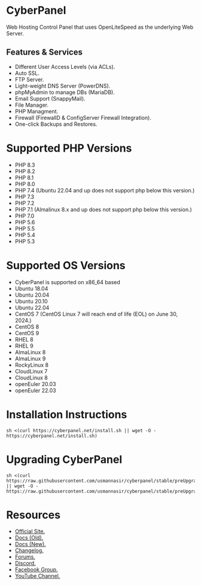 # CyberPanel

Web Hosting Control Panel that uses OpenLiteSpeed as the underlying Web Server.

## Features & Services

* Different User Access Levels (via ACLs).
* Auto SSL.
* FTP Server.
* Light-weight DNS Server (PowerDNS).
* phpMyAdmin to manage DBs (MariaDB).
* Email Support (SnappyMail).
* File Manager.
* PHP Managment.
* Firewall (FirewallD & ConfigServer Firewall Integration).
* One-click Backups and Restores.

# Supported PHP Versions

* PHP 8.3
* PHP 8.2
* PHP 8.1
* PHP 8.0
* PHP 7.4 (Ubuntu 22.04 and up does not support php below this version.)
* PHP 7.3
* PHP 7.2
* PHP 7.1 (Almalinux 8.x and up does not support php below this version.)
* PHP 7.0
* PHP 5.6
* PHP 5.5
* PHP 5.4
* PHP 5.3

# Supported OS Versions

* CyberPanel is supported on x86_64 based
* Ubuntu 18.04
* Ubuntu 20.04
* Ubuntu 20.10
* Ubuntu 22.04
* CentOS 7 (CentOS Linux 7 will reach end of life (EOL) on June 30, 2024.)
* CentOS 8
* CentOS 9
* RHEL 8
* RHEL 9
* AlmaLinux 8
* AlmaLinux 9
* RockyLinux 8
* CloudLinux 7
* CloudLinux 8
* openEuler 20.03
* openEuler 22.03

# Installation Instructions

```
sh <(curl https://cyberpanel.net/install.sh || wget -O - https://cyberpanel.net/install.sh)
```

# Upgrading CyberPanel

```
sh <(curl https://raw.githubusercontent.com/usmannasir/cyberpanel/stable/preUpgrade.sh || wget -O - https://raw.githubusercontent.com/usmannasir/cyberpanel/stable/preUpgrade.sh)
```

# Resources

* [Official Site.](https://cyberpanel.net)
* [Docs (Old).](https://docs.cyberpanel.net)
* [Docs (New).](https://community.cyberpanel.net/docs)
* [Changelog.](https://community.cyberpanel.net/t/change-logs/161)
* [Forums.](https://community.cyberpanel.net)
* [Discord.](https://discord.gg/g8k8Db3)
* [Facebook Group.](https://www.facebook.com/groups/cyberpanel)
* [YouTube Channel.](https://www.youtube.com/channel/UCS6sgUWEhaFl1TO238Ck0xw)
